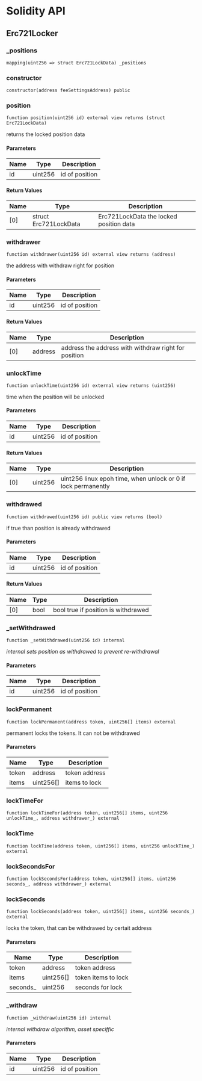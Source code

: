 # Solidity API

## Erc721Locker

### _positions

```solidity
mapping(uint256 => struct Erc721LockData) _positions
```

### constructor

```solidity
constructor(address feeSettingsAddress) public
```

### position

```solidity
function position(uint256 id) external view returns (struct Erc721LockData)
```

returns the locked position data

#### Parameters

| Name | Type | Description |
| ---- | ---- | ----------- |
| id | uint256 | id of position |

#### Return Values

| Name | Type | Description |
| ---- | ---- | ----------- |
| [0] | struct Erc721LockData | Erc721LockData the locked position data |

### withdrawer

```solidity
function withdrawer(uint256 id) external view returns (address)
```

the address with withdraw right for position

#### Parameters

| Name | Type | Description |
| ---- | ---- | ----------- |
| id | uint256 | id of position |

#### Return Values

| Name | Type | Description |
| ---- | ---- | ----------- |
| [0] | address | address the address with withdraw right for position |

### unlockTime

```solidity
function unlockTime(uint256 id) external view returns (uint256)
```

time when the position will be unlocked

#### Parameters

| Name | Type | Description |
| ---- | ---- | ----------- |
| id | uint256 | id of position |

#### Return Values

| Name | Type | Description |
| ---- | ---- | ----------- |
| [0] | uint256 | uint256 linux epoh time, when unlock or 0 if lock permanently |

### withdrawed

```solidity
function withdrawed(uint256 id) public view returns (bool)
```

if true than position is already withdrawed

#### Parameters

| Name | Type | Description |
| ---- | ---- | ----------- |
| id | uint256 | id of position |

#### Return Values

| Name | Type | Description |
| ---- | ---- | ----------- |
| [0] | bool | bool true if position is withdrawed |

### _setWithdrawed

```solidity
function _setWithdrawed(uint256 id) internal
```

_internal sets position as withdrawed to prevent re-withdrawal_

#### Parameters

| Name | Type | Description |
| ---- | ---- | ----------- |
| id | uint256 | id of position |

### lockPermanent

```solidity
function lockPermanent(address token, uint256[] items) external
```

permanent locks the tokens. It can not be withdrawed

#### Parameters

| Name | Type | Description |
| ---- | ---- | ----------- |
| token | address | token address |
| items | uint256[] | items to lock |

### lockTimeFor

```solidity
function lockTimeFor(address token, uint256[] items, uint256 unlockTime_, address withdrawer_) external
```

### lockTime

```solidity
function lockTime(address token, uint256[] items, uint256 unlockTime_) external
```

### lockSecondsFor

```solidity
function lockSecondsFor(address token, uint256[] items, uint256 seconds_, address withdrawer_) external
```

### lockSeconds

```solidity
function lockSeconds(address token, uint256[] items, uint256 seconds_) external
```

locks the token, that can be withdrawed by certait address

#### Parameters

| Name | Type | Description |
| ---- | ---- | ----------- |
| token | address | token address |
| items | uint256[] | token items to lock |
| seconds_ | uint256 | seconds for lock |

### _withdraw

```solidity
function _withdraw(uint256 id) internal
```

_internal withdraw algorithm, asset speciffic_

#### Parameters

| Name | Type | Description |
| ---- | ---- | ----------- |
| id | uint256 | id of position |

